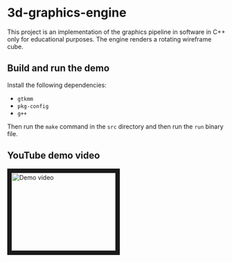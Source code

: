 # 3d-graphics-engine

This project is an implementation of the graphics pipeline in software in C++ only for educational purposes. The engine renders a rotating wireframe cube.

## Build and run the demo

Install the following dependencies:
  * `gtkmm`
  * `pkg-config`
  * `g++`
  
Then run the `make` command in the `src` directory and then run the `run` binary file.

## YouTube demo video

<a href="http://www.youtube.com/watch?feature=player_embedded&v=JBwWZDgK07w" target="_blank">
	<img src="http://img.youtube.com/vi/JBwWZDgK07w/0.jpg" alt="Demo video" width="240" height="180" border="10" />
</a>
